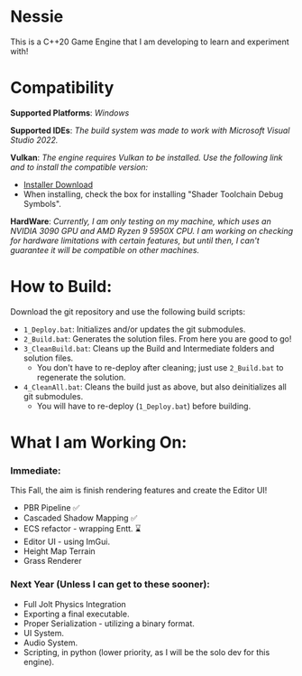 # Nessie
This is a C++20 Game Engine that I am developing to learn and experiment with!

# Compatibility
**Supported Platforms**: *Windows*

**Supported IDEs**: *The build system was made to work with Microsoft Visual Studio 2022.*

**Vulkan**: *The engine requires Vulkan to be installed. Use the following link and to install the compatible version:*
- [Installer Download](https://sdk.lunarg.com/sdk/download/1.4.321.1/windows/vulkansdk-windows-X64-1.4.321.1.exe)
- When installing, check the box for installing "Shader Toolchain Debug Symbols".

**HardWare**: *Currently, I am only testing on my machine, which uses an NVIDIA 3090 GPU and AMD Ryzen 9 5950X CPU. I am working on checking for 
hardware limitations with certain features, but until then, I can't guarantee it will be compatible on other machines.*

# How to Build:
Download the git repository and use the following build scripts:
- `1_Deploy.bat`: Initializes and/or updates the git submodules.
- `2_Build.bat`: Generates the solution files. From here you are good to go!
- `3_CleanBuild.bat`: Cleans up the Build and Intermediate folders and solution files. 
    - You don't have to re-deploy after cleaning; just use `2_Build.bat` to regenerate the solution.
- `4_CleanAll.bat`: Cleans the build just as above, but also deinitializes all git submodules. 
    - You will have to re-deploy (`1_Deploy.bat`) before building.

# What I am Working On:
### Immediate:
This Fall, the aim is finish rendering features and create the Editor UI!
- PBR Pipeline ✅
- Cascaded Shadow Mapping ✅
- ECS refactor - wrapping Entt. ⌛
- Editor UI - using ImGui.
- Height Map Terrain
- Grass Renderer

### Next Year (Unless I can get to these sooner):
- Full Jolt Physics Integration
- Exporting a final executable.
- Proper Serialization - utilizing a binary format.
- UI System.
- Audio System.
- Scripting, in python (lower priority, as I will be the solo dev for this engine).